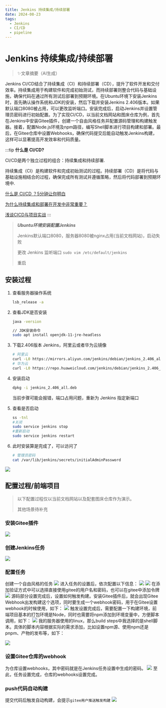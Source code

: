 ```yaml
---
title: Jenkins 持续集成/持续部署
date: 2024-08-23
tags: 
  - Jenkins
  - CI/CD
  - pipeline
---
```

# Jenkins 持续集成/持续部署

> ✨文章摘要（AI生成）

<!-- DESC SEP -->
Jenkins CI/CD结合了持续集成（CI）和持续部署（CD），提升了软件开发和交付效率。持续集成用于构建软件和完成初始测试，而持续部署则整合代码与基础设施，确保代码在通过所有测试后部署到预期环境。在Ubuntu环境下安装Jenkins时，首先确认操作系统和JDK的安装，然后下载并安装Jenkins 2.406版本。如果默认端口8080被占用，可以更改监听端口。安装完成后，启动Jenkins并设置管理员密码进行初始配置。为了实现CI/CD，以当前文档网站和图床仓库为例，首先在Jenkins中安装Gitee插件，创建一个自由风格任务并配置源码管理和构建触发器。接着，配置Node.js环境及npm路径，编写Shell脚本进行项目构建和部署。最后，在Gitee仓库中设置Webhooks，确保代码提交后能自动触发Jenkins构建，这样可以显著提高开发效率和代码质量。
<!-- DESC SEP -->

:::tip
**什么是 CI/CD?**

CI/CD是两个独立过程的组合：持续集成和持续部署.

持续集成（CI）是构建软件和完成初始测试的过程。持续部署（CD）是将代码与基础设施相结合的过程，确保完成所有测试并遵循策略，然后将代码部署到预期环境中.

[什么是 CI/CD ？5分钟让你明白](https://zhuanlan.zhihu.com/p/654666712)

[为什么持续集成和部署在开发中非常重要？](https://blog.csdn.net/csdnnews/article/details/104624343)

[浅谈CICD与项目实战](https://anqixiang.blog.csdn.net/article/details/105078179?spm=1001.2101.3001.6650.3&utm_medium=distribute.pc_relevant.none-task-blog-2%7Edefault%7ECTRLIST%7ERate-3-105078179-blog-120842158.235%5Ev43%5Epc_blog_bottom_relevance_base5&depth_1-utm_source=distribute.pc_relevant.none-task-blog-2%7Edefault%7ECTRLIST%7ERate-3-105078179-blog-120842158.235%5Ev43%5Epc_blog_bottom_relevance_base5&utm_relevant_index=6)
:::

> ***Ubuntu环境安装配置Jenkins***
> 
> Jenkins默认端口8080，服务器8080被nginx占用(当前文档网站)，启动失败
> 
> 更改 Jenkins 监听端口  `sudo vim /etc/default/jenkins`
> 
> 重启

## 安装过程

1. 查看服务器操作系统
   ```bash
   lsb_release -a
   ```
2. 查看JDK是否安装
   ```bash
   java -version
   ```
   ```bash
   // JDK安装命令
   sudo apt install openjdk-11-jre-headless
   ```
3. 下载2.406版本 Jenkins，阿里云或者华为云镜像
   ```bash
   # 阿里云
   curl -L0 https://mirrors.aliyun.com/jenkins/debian/jenkins_2.406_all.deb --output jenkins_2.406_all.deb
   # 华为云
   curl -L0 https://repo.huaweicloud.com/jenkins/debian/jenkins_2.406_all.deb --output jenkins_2.406_all.deb
   ```
4. 安装启动
   ```bash
   dpkg -i jenkins_2.406_all.deb
   ``` 
   当前步骤可能会报错，端口占用问题，重新为 Jenkins 指定新端口

5. 查看是否启动
   ```bash
   ss -tnl
   #关闭
   sudo service jenkins stop
   #重新启动
   sudo service jenkins restart
   ```
6. 此时安装算是完成了，可以访问了
   ```bash
   # 管理员密码
   cat /var/lib/jenkins/secrets/initialAdminPassword
   ```
![](https://ebugs.l2.ttut.cc/drawing-bed/20240403/1.png)

## 配置过程/前端项目

> 以下配置过程仅以当前文档网站以及配套图床仓库作为演示。
>
> 其他场景待补充
>

### 安装Gitee插件
![](https://ebugs.l2.ttut.cc/drawing-bed/20240403/2.png)

### 创建Jenkins任务
![](https://ebugs.l2.ttut.cc/drawing-bed/20240403/3.png)

### 配置任务
创建一个自由风格的任务
![](https://ebugs.l2.ttut.cc/drawing-bed/20240403/4.png)
进入任务的设置后，依次配置以下信息：
![](https://ebugs.l2.ttut.cc/drawing-bed/20240403/5.png)
![](https://ebugs.l2.ttut.cc/drawing-bed/20240403/6.png)
在添加验证方式中可以选择直接使用gitee的用户名和密码，也可以在gitee中添加令牌
![](https://ebugs.l2.ttut.cc/drawing-bed/20240403/6-1.png)
源码部分设置完成后，设置如何触发构建。安装Gitee插件后，就会出现Gitee Webhook出发构建这个选项，同时要生成一个webhook密码，用于在Gitee设置webhook的时候使用，如下：
![](https://ebugs.l2.ttut.cc/drawing-bed/20240403/7.png)
触发设置完成后，需要配置一下构建环境，前端项目基本的打包环境是Node，同时也需要将npm添加到环境变量中，方便脚本调用，如下：
![](https://ebugs.l2.ttut.cc/drawing-bed/20240403/8.png)
我的服务器使用的linux，那么build steps中我选择的是shell脚本。具体的脚本内容根据实际的需求添加，比如设置npm源、使用npm还是pnpm、产物的发布等，如下：

![](https://ebugs.l2.ttut.cc/drawing-bed/20240403/9.png)


### 设置Gitee仓库的webhook
为仓库设置webhooks，其中密码就是在Jenkins任务设置中生成的密码。
![](https://ebugs.l2.ttut.cc/drawing-bed/20240403/11.png)
至此，任务设置完成，仓库的webhooks设置完成。

### push代码自动构建
提交代码后触发自动构建，会提示`gitee用户推送触发构建`
![](https://ebugs.l2.ttut.cc/drawing-bed/20240403/10.png)